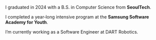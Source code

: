 I graduated in 2024 with a B.S. in Computer Science from **SeoulTech**.

I completed a year‑long intensive program at the **Samsung Software Academy for Youth**.

I’m currently working as a Software Engineer at DART Robotics.
